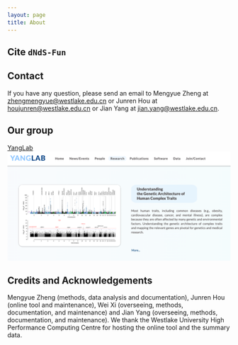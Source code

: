 ```yaml
---
layout: page
title: About
---
```


Cite `dNdS-Fun`
-------------------


Contact
-------------------
If you have any question, please send an email to Mengyue Zheng at [zhengmengyue@westlake.edu.cn](zhengmengyue@westlake.edu.cn) or Junren Hou at [houjunren@westlake.edu.cn](houjunren@westlake.edu.cn) or Jian Yang at [jian.yang@westlake.edu.cn](jian.yang@westlake.edu.cn).



Our group
-------------------
[YangLab](https://yanglab.westlake.edu.cn/)
![Example_Pie](YangLab.png)


Credits and Acknowledgements
-------------------
Mengyue Zheng (methods, data analysis and documentation), Junren Hou (online tool and maintenance), Wei Xi (overseeing, methods, documentation, and maintenance) and Jian Yang (overseeing, methods, documentation, and maintenance). We thank the Westlake University High Performance Computing Centre for hosting the online tool and the summary data.

